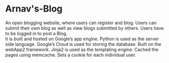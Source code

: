 # Arnav's-Blog
An open blogging website, where users can register and blog. Users can submit their own blog as well as view blogs submitted by others.
Users have to be logged in to post a Blog.
<br/>
It is built and hosted on Google’s app engine. 
Python is used as the server side language.
Google’s Cloud is used for storing the database.
Built on the webApp2 framework.
Jinja2 is used as the templating engine.
Cached the pages using memcache.
Sets a cookie for each individual user.



